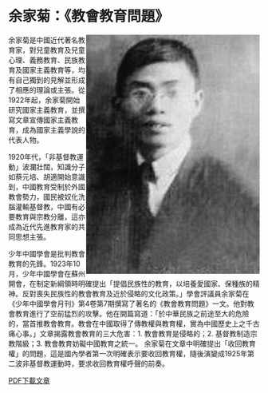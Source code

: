 # 余家菊：《教會教育問題》

<img src="余家菊.jpg" align="right">

余家菊是中國近代著名教育家，對兒童教育及兒童心理、義務教育、民族教育及國家主義教育等，均有自己獨到的見解並形成了相應的理論或主張。從1922年起，余家菊開始研究國家主義教育，並撰寫文章宣傳國家主義教育，成為國家主義學說的代表人物。

1920年代，「非基督教運動」波瀾壯闊，知識分子如蔡元培、胡適開始意識到，中國教育受制於外國教會勢力，國民被奴化洗腦灌輸基督教，中國有必要教育與宗教分離，這亦成為近代先進教育家的共同思想主張。

少年中國學會是批判教會教育的先鋒。1923年10月，少年中國學會在蘇州開會，在制定新綱領時明確提出「提倡民族性的教育，以培養愛國家、保種族的精神。反對喪失民族性的教會教育及近於侵略的文化政策。」學會評議員余家菊在《少年中國學會月刊》第4卷第7期撰寫了著名的《教會教育問題》一文。他對教會教育進行了空前猛烈的攻擊。他在開篇寫道：「於中華民族之前途至大的危險的，當首推教會教育。教會在中國取得了傳教權與教育權，實為中國歷史上之千古痛心事。」文章揭露教會教育的三大危害：1. 教會教育是侵略的；2. 基督教制造宗教階級；3. 教會教育妨礙中國教育之統一。 余家菊在文章中明確提出「收回教育權」的問題，這是國內學者第一次明確表示要收回教育權，隨後演變成1925年第二波非基督教運動時，要求收回教育權呼聲的前奏。

[PDF下載文章](教會教育問題.pdf)
